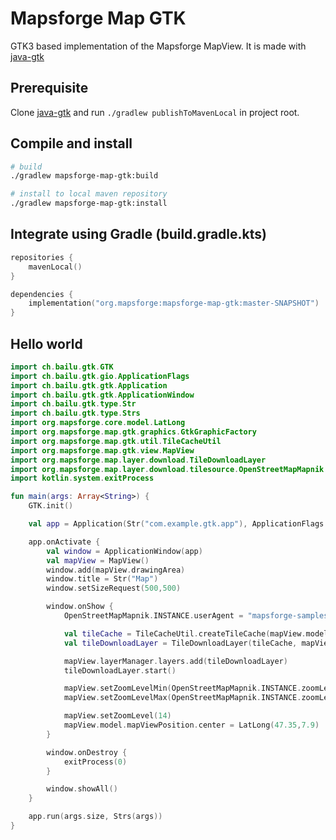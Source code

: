 # Mapsforge Map GTK
GTK3 based implementation of the Mapsforge MapView. It is made with [java-gtk](https://github.com/bailuk/java-gtk)

## Prerequisite
Clone [java-gtk](https://github.com/bailuk/java-gtk) and run `./gradlew publishToMavenLocal` in project root.

## Compile and install
```bash
# build
./gradlew mapsforge-map-gtk:build

# install to local maven repository 
./gradlew mapsforge-map-gtk:install
```

## Integrate using Gradle (build.gradle.kts)
```kotlin
repositories {
    mavenLocal()
}

dependencies {
    implementation("org.mapsforge:mapsforge-map-gtk:master-SNAPSHOT")
}
```

## Hello world
```kotlin
import ch.bailu.gtk.GTK
import ch.bailu.gtk.gio.ApplicationFlags
import ch.bailu.gtk.gtk.Application
import ch.bailu.gtk.gtk.ApplicationWindow
import ch.bailu.gtk.type.Str
import ch.bailu.gtk.type.Strs
import org.mapsforge.core.model.LatLong
import org.mapsforge.map.gtk.graphics.GtkGraphicFactory
import org.mapsforge.map.gtk.util.TileCacheUtil
import org.mapsforge.map.gtk.view.MapView
import org.mapsforge.map.layer.download.TileDownloadLayer
import org.mapsforge.map.layer.download.tilesource.OpenStreetMapMapnik
import kotlin.system.exitProcess

fun main(args: Array<String>) {
    GTK.init()

    val app = Application(Str("com.example.gtk.app"), ApplicationFlags.FLAGS_NONE)

    app.onActivate {
        val window = ApplicationWindow(app)
        val mapView = MapView()
        window.add(mapView.drawingArea)
        window.title = Str("Map")
        window.setSizeRequest(500,500)

        window.onShow {
            OpenStreetMapMapnik.INSTANCE.userAgent = "mapsforge-samples-gtk"

            val tileCache = TileCacheUtil.createTileCache(mapView.model)
            val tileDownloadLayer = TileDownloadLayer(tileCache, mapView.model.mapViewPosition, OpenStreetMapMapnik.INSTANCE, GtkGraphicFactory.INSTANCE)

            mapView.layerManager.layers.add(tileDownloadLayer)
            tileDownloadLayer.start()

            mapView.setZoomLevelMin(OpenStreetMapMapnik.INSTANCE.zoomLevelMin)
            mapView.setZoomLevelMax(OpenStreetMapMapnik.INSTANCE.zoomLevelMax)

            mapView.setZoomLevel(14)
            mapView.model.mapViewPosition.center = LatLong(47.35,7.9)
        }

        window.onDestroy {
            exitProcess(0)
        }

        window.showAll()
    }

    app.run(args.size, Strs(args))
}
```
